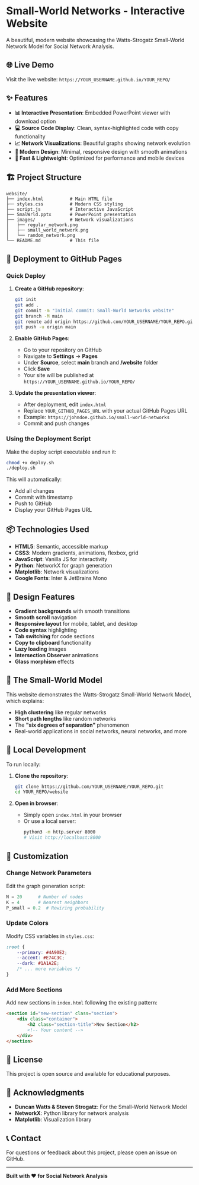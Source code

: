 # Small-World Networks - Interactive Website

A beautiful, modern website showcasing the Watts-Strogatz Small-World Network Model for Social Network Analysis.

## 🌐 Live Demo

Visit the live website: `https://YOUR_USERNAME.github.io/YOUR_REPO/`

## ✨ Features

- **📊 Interactive Presentation**: Embedded PowerPoint viewer with download option
- **💻 Source Code Display**: Clean, syntax-highlighted code with copy functionality
- **📈 Network Visualizations**: Beautiful graphs showing network evolution
- **🎨 Modern Design**: Minimal, responsive design with smooth animations
- **🚀 Fast & Lightweight**: Optimized for performance and mobile devices

## 🏗️ Project Structure

```
website/
├── index.html          # Main HTML file
├── styles.css          # Modern CSS styling
├── script.js           # Interactive JavaScript
├── SmalWrld.pptx       # PowerPoint presentation
├── images/             # Network visualizations
│   ├── regular_network.png
│   ├── small_world_network.png
│   └── random_network.png
└── README.md           # This file
```

## 🚀 Deployment to GitHub Pages

### Quick Deploy

1. **Create a GitHub repository**:
   ```bash
   git init
   git add .
   git commit -m "Initial commit: Small-World Networks website"
   git branch -M main
   git remote add origin https://github.com/YOUR_USERNAME/YOUR_REPO.git
   git push -u origin main
   ```

2. **Enable GitHub Pages**:
   - Go to your repository on GitHub
   - Navigate to **Settings** → **Pages**
   - Under **Source**, select **main** branch and **/website** folder
   - Click **Save**
   - Your site will be published at `https://YOUR_USERNAME.github.io/YOUR_REPO/`

3. **Update the presentation viewer**:
   - After deployment, edit `index.html`
   - Replace `YOUR_GITHUB_PAGES_URL` with your actual GitHub Pages URL
   - Example: `https://johndoe.github.io/small-world-networks`
   - Commit and push changes

### Using the Deployment Script

Make the deploy script executable and run it:

```bash
chmod +x deploy.sh
./deploy.sh
```

This will automatically:
- Add all changes
- Commit with timestamp
- Push to GitHub
- Display your GitHub Pages URL

## 📦 Technologies Used

- **HTML5**: Semantic, accessible markup
- **CSS3**: Modern gradients, animations, flexbox, grid
- **JavaScript**: Vanilla JS for interactivity
- **Python**: NetworkX for graph generation
- **Matplotlib**: Network visualizations
- **Google Fonts**: Inter & JetBrains Mono

## 🎨 Design Features

- **Gradient backgrounds** with smooth transitions
- **Smooth scroll** navigation
- **Responsive layout** for mobile, tablet, and desktop
- **Code syntax** highlighting
- **Tab switching** for code sections
- **Copy to clipboard** functionality
- **Lazy loading** images
- **Intersection Observer** animations
- **Glass morphism** effects

## 🧠 The Small-World Model

This website demonstrates the Watts-Strogatz Small-World Network Model, which explains:

- **High clustering** like regular networks
- **Short path lengths** like random networks
- The **"six degrees of separation"** phenomenon
- Real-world applications in social networks, neural networks, and more

## 📝 Local Development

To run locally:

1. **Clone the repository**:
   ```bash
   git clone https://github.com/YOUR_USERNAME/YOUR_REPO.git
   cd YOUR_REPO/website
   ```

2. **Open in browser**:
   - Simply open `index.html` in your browser
   - Or use a local server:
     ```bash
     python3 -m http.server 8000
     # Visit http://localhost:8000
     ```

## 🔧 Customization

### Change Network Parameters

Edit the graph generation script:

```python
N = 20      # Number of nodes
K = 4       # Nearest neighbors
P_small = 0.2  # Rewiring probability
```

### Update Colors

Modify CSS variables in `styles.css`:

```css
:root {
    --primary: #4A90E2;
    --accent: #E74C3C;
    --dark: #1A1A2E;
    /* ... more variables */
}
```

### Add More Sections

Add new sections in `index.html` following the existing pattern:

```html
<section id="new-section" class="section">
    <div class="container">
        <h2 class="section-title">New Section</h2>
        <!-- Your content -->
    </div>
</section>
```

## 📄 License

This project is open source and available for educational purposes.

## 🙏 Acknowledgments

- **Duncan Watts & Steven Strogatz**: For the Small-World Network Model
- **NetworkX**: Python library for network analysis
- **Matplotlib**: Visualization library

## 📞 Contact

For questions or feedback about this project, please open an issue on GitHub.

---

**Built with ❤️ for Social Network Analysis**
